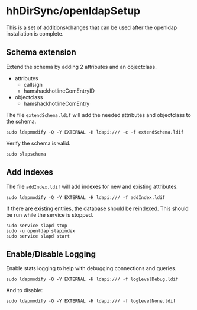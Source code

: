 # hhDirSync/openldapSetup

This is a set of additions/changes that can be used after the openldap installation is complete.

## Schema extension

Extend the schema by adding 2 attributes and an objectclass.
* attributes
    * callsign
    * hamshackhotlineComEntryID
* objectclass
    * hamshackhotlineComEntry

The file `extendSchema.ldif` will add the needed attributes and objectclass to the schema.
```
sudo ldapmodify -Q -Y EXTERNAL -H ldapi:/// -c -f extendSchema.ldif
```

Verify the schema is valid.
```
sudo slapschema
```

## Add indexes

The file `addIndex.ldif` will add indexes for new and existing attributes. 
```
sudo ldapmodify -Q -Y EXTERNAL -H ldapi:/// -f addIndex.ldif
```

If there are existing entries, the database should be reindexed. This should be run while the service is stopped.
```
sudo service slapd stop
sudo -u openldap slapindex
sudo service slapd start
```

## Enable/Disable Logging

Enable stats logging to help with debugging connections and queries. 
```
sudo ldapmodify -Q -Y EXTERNAL -H ldapi:/// -f logLevelDebug.ldif
```

And to disable:
```
sudo ldapmodify -Q -Y EXTERNAL -H ldapi:/// -f logLevelNone.ldif
```
